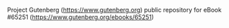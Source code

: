 Project Gutenberg (https://www.gutenberg.org) public repository for
eBook #65251 (https://www.gutenberg.org/ebooks/65251)
